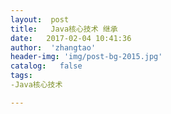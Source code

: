 ```yaml
---
layout:  post
title:   Java核心技术 继承
date:   2017-02-04 10:41:36
author:  'zhangtao'
header-img: 'img/post-bg-2015.jpg'
catalog:   false
tags:
-Java核心技术

---
```



